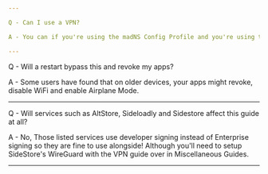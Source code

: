 ```yaml
---

Q - Can I use a VPN?

A - You can if you're using the madNS Config Profile and you're using the VPN guide over in Miscellaneous Guides.

---
```


Q - Will a restart bypass this and revoke my apps?

A - Some users have found that on older devices, your apps might revoke, disable WiFi and enable Airplane Mode.

---

Q - Will services such as AltStore, Sideloadly and Sidestore affect this guide at all?

A - No, Those listed services use developer signing instead of Enterprise signing so they are fine to use alongside! Although you'll need to setup SideStore's WireGuard with the VPN guide over in Miscellaneous Guides.

---

